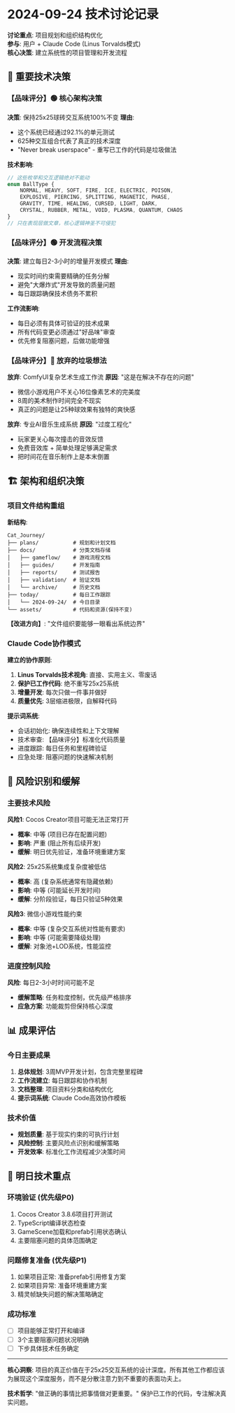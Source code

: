 # 2024-09-24 技术讨论记录

**讨论重点**: 项目规划和组织结构优化  
**参与**: 用户 + Claude Code (Linus Torvalds模式)  
**核心决策**: 建立系统性的项目管理和开发流程  

## 🎯 重要技术决策

### 【品味评分】🟢 核心架构决策
**决策**: 保持25x25球砖交互系统100%不变
**理由**: 
- 这个系统已经通过92.1%的单元测试
- 625种交互组合代表了真正的技术深度
- "Never break userspace" - 重写已工作的代码是垃圾做法

**技术影响**:
```typescript
// 这些枚举和交互逻辑绝对不能动
enum BallType {
    NORMAL, HEAVY, SOFT, FIRE, ICE, ELECTRIC, POISON, 
    EXPLOSIVE, PIERCING, SPLITTING, MAGNETIC, PHASE,
    GRAVITY, TIME, HEALING, CURSED, LIGHT, DARK,
    CRYSTAL, RUBBER, METAL, VOID, PLASMA, QUANTUM, CHAOS
}
// 只在表现层做文章，核心逻辑神圣不可侵犯
```

### 【品味评分】🟢 开发流程决策
**决策**: 建立每日2-3小时的增量开发模式
**理由**: 
- 现实时间约束需要精确的任务分解
- 避免"大爆炸式"开发导致的质量问题
- 每日跟踪确保技术债务不累积

**工作流影响**:
- 每日必须有具体可验证的技术成果
- 所有代码变更必须通过"好品味"审查
- 优先修复阻塞问题，后做功能增强

### 【品味评分】🔴 放弃的垃圾想法
**放弃**: ComfyUI复杂艺术生成工作流
**原因**: "这是在解决不存在的问题"
- 微信小游戏用户不关心16位像素艺术的完美度
- 8周的美术制作时间完全不现实
- 真正的问题是让25种球效果有独特的爽快感

**放弃**: 专业AI音乐生成系统
**原因**: "过度工程化"
- 玩家更关心每次撞击的音效反馈
- 免费音效库 + 简单处理足够满足需求
- 把时间花在音乐制作上是本末倒置

## 🏗️ 架构和组织决策

### 项目文件结构重组
**新结构**:
```
Cat_Journey/
├── plans/           # 规划和计划文档
├── docs/            # 分类文档存储
│   ├── gameflow/    # 游戏流程文档
│   ├── guides/      # 开发指南
│   ├── reports/     # 测试报告  
│   ├── validation/  # 验证文档
│   └── archive/     # 历史文档
├── today/           # 每日工作跟踪
│   └── 2024-09-24/  # 今日目录
└── assets/          # 代码和资源(保持不变)
```

**【改进方向】**: "文件组织要能够一眼看出系统边界"

### Claude Code协作模式
**建立的协作原则**:
1. **Linus Torvalds技术视角**: 直接、实用主义、零废话
2. **保护已工作代码**: 绝不重写25x25系统
3. **增量开发**: 每次只做一件事并做好
4. **质量优先**: 3层缩进极限，自解释代码

**提示词系统**:
- 会话初始化: 确保连续性和上下文理解
- 技术审查: 【品味评分】标准化代码质量
- 进度跟踪: 每日任务和里程碑验证
- 应急处理: 阻塞问题的快速解决机制

## 🚨 风险识别和缓解

### 主要技术风险
**风险1**: Cocos Creator项目可能无法正常打开
- **概率**: 中等 (项目已存在配置问题)
- **影响**: 严重 (阻止所有后续开发)  
- **缓解**: 明日优先验证，准备环境重建方案

**风险2**: 25x25系统集成复杂度被低估
- **概率**: 高 (复杂系统通常有隐藏依赖)
- **影响**: 中等 (可能延长开发时间)
- **缓解**: 分阶段验证，每日只验证5种效果

**风险3**: 微信小游戏性能约束
- **概率**: 中等 (复杂交互系统对性能有要求)
- **影响**: 中等 (可能需要降级处理)
- **缓解**: 对象池+LOD系统，性能监控

### 进度控制风险
**风险**: 每日2-3小时时间可能不足
- **缓解策略**: 任务粒度控制，优先级严格排序
- **应急方案**: 功能裁剪但保持核心深度

## 📊 成果评估

### 今日主要成果
1. **总体规划**: 3周MVP开发计划，包含完整里程碑
2. **工作流建立**: 每日跟踪和协作机制
3. **文档整理**: 项目资料分类和结构优化
4. **提示词系统**: Claude Code高效协作模板

### 技术价值
- **规划质量**: 基于现实约束的可执行计划
- **风险控制**: 主要风险点识别和缓解策略
- **开发效率**: 标准化工作流程减少决策时间

## 🎯 明日技术重点

### 环境验证 (优先级P0)
1. Cocos Creator 3.8.6项目打开测试
2. TypeScript编译状态检查
3. GameScene加载和prefab引用状态确认
4. 主要阻塞问题的具体范围确定

### 问题修复准备 (优先级P1)
1. 如果项目正常: 准备prefab引用修复方案
2. 如果项目异常: 准备环境重建方案
3. 精灵帧缺失问题的解决策略确定

### 成功标准
- [ ] 项目能够正常打开和编译
- [ ] 3个主要阻塞问题状况明确
- [ ] 下步具体技术任务确定

---

**核心洞察**: 项目的真正价值在于25x25交互系统的设计深度。所有其他工作都应该为展现这个深度服务，而不是分散注意力到不重要的表面功夫上。

**技术哲学**: "做正确的事情比把事情做对更重要。" 保护已工作的代码，专注解决真实问题。